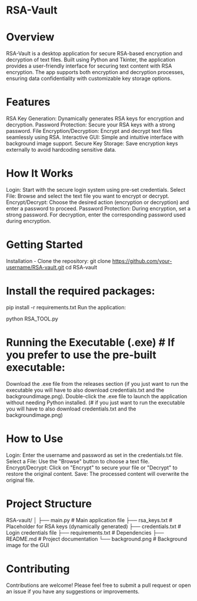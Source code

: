 # RSA-Vault
# Overview
RSA-Vault is a desktop application for secure RSA-based encryption and decryption of text files. Built using Python and Tkinter, the application provides a user-friendly interface for securing text content with RSA encryption. The app supports both encryption and decryption processes, ensuring data confidentiality with customizable key storage options.

# Features
RSA Key Generation: Dynamically generates RSA keys for encryption and decryption.
Password Protection: Secure your RSA keys with a strong password.
File Encryption/Decryption: Encrypt and decrypt text files seamlessly using RSA.
Interactive GUI: Simple and intuitive interface with background image support.
Secure Key Storage: Save encryption keys externally to avoid hardcoding sensitive data.

# How It Works
Login: Start with the secure login system using pre-set credentials.
Select File: Browse and select the text file you want to encrypt or decrypt.
Encrypt/Decrypt: Choose the desired action (encryption or decryption) and enter a password to proceed.
Password Protection: During encryption, set a strong password. For decryption, enter the corresponding password used during encryption.

# Getting Started
Installation - Clone the repository:
git clone https://github.com/your-username/RSA-vault.git
cd RSA-vault

# Install the required packages:
pip install -r requirements.txt
Run the application:

python RSA_TOOL.py

# Running the Executable (.exe)  # If you prefer to use the pre-built executable:

Download the .exe file from the releases section (if you just want to run the executable you will have to also download credentials.txt and the backgroundimage.png).
Double-click the .exe file to launch the application without needing Python installed.
(# if you just want to run the executable you will have to also download credentials.txt and the backgroundimage.png)

# How to Use
Login: Enter the username and password as set in the credentials.txt file.
Select a File: Use the "Browse" button to choose a text file.
Encrypt/Decrypt: Click on "Encrypt" to secure your file or "Decrypt" to restore the original content.
Save: The processed content will overwrite the original file.

# Project Structure
RSA-vault/
│
├── main.py             # Main application file
├── rsa_keys.txt        # Placeholder for RSA keys (dynamically generated)
├── credentials.txt     # Login credentials file
├── requirements.txt    # Dependencies
├── README.md           # Project documentation
└── background.png      # Background image for the GUI

# Contributing
Contributions are welcome! Please feel free to submit a pull request or open an issue if you have any suggestions or improvements.
